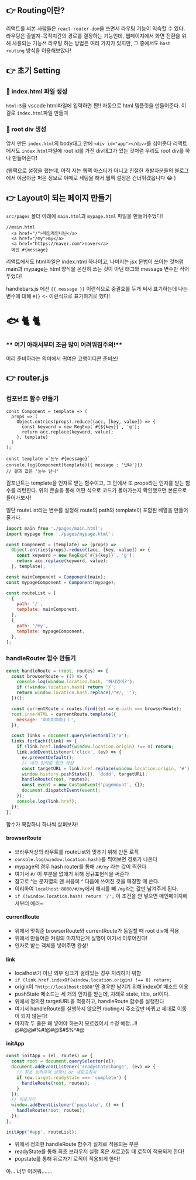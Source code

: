 ## 👉 Routing이란?

리액트를 써본 사람들은 `react-router-dom`을 쓰면서 라우팅 기능이 익숙할 수 있다.
라우팅은 출발지-목적지간의 경로를 결정하는 기능인데, 웹페이지에서 화면 전환을 위해 사용되는 기능쓰
라우팅 하는 방법은 여러 가지가 있지만, 그 중에서도 `hash routing` 방식을 이용해보았다!

## 👉 초기 Setting

### 🌟 index.html 파일 생성

`html:5`을 vscode html파일에 입력하면 짠!!
자동으로 html 템플릿을 만들어준다. 이걸로 `index.html`파일 만들긔

### 🌟 root div 생성

앞서 만든 `index.html`의 body태그 안에 `<div id="app"></div>`를 심어준다
리액트에서도 `index.html`파일에 root id를 가진 div태그가 있는 것처럼
우리도 root div를 하나 만들어준다!

(웹팩으로 설정을 했는데, 아직 저는 웹팩 마스터가 아니고 친절한 개발자분들의 블로그에서 야금야금 퍼온 정보로 야매로 세팅을 해서 웹팩 설정은 건너뛰겠읍니다 😂 )

## 👉 Layout이 되는 페이지 만들기

`src/pages` 폴더 아래에 `main.html`과 `mypage.html` 파일을 만들어주었다!

```
//main.html
  <a href="/">메임메인니닌</a>
  <a href="/my">my</a>
  <a href="https://naver.com">naver</a>
  메인 #{message}

```

리액트에서도 html파일은 index.html 하나이고, 나머지는 jsx 문법이 쓰이는 것처럼
main과 mypage는 html 양식을 온전히 쓰는 것이 아닌 태그와 message 변수만 적어두었다!

handlebars.js 에선 `{{ message }}` 이런식으로 중괄호를 두개 써서 표기하는데
나는 변수에 대해 `#{}` <- 이런식으로 표기하기로 했다!

# 🐟 🐈 🐈

### ** 여기 아래서부터 조금 많이 어려워짐주의!**

미리 준비하라는 의미에서 귀여운 고앵이티콘 준비쓰!

## 👉 router.js

### 컴포넌트 함수 만들기

```
const Component = template => (
  props => (
    Object.entries(props).reduce((acc, [key, value]) => {
      const keyword = new RegExp(`#{${key}}`, 'g');
      return acc.replace(keyword, value);
    }, template)
  )
);

const template =`눈누 #{message}`
console.log(Component(template)({ message : '난나'}))
// 결과 값은 '눈누 난나'

```

컴포넌트는 template을 인자로 받는 함수이고, 그 안에서 또 props라는 인자를 받는 함수를 리턴한다.
위의 콘솔을 통해 어떤 식으로 코드가 돌아가는지 확인했으면 본론으로 들어가보자!

일단 routeList라는 변수를 설정해 route의 path와 template이 포함된 배열을 만들어줄거다.

```js
import main from './pages/main.html';
import mypage from './pages/mypage.html';

const Component = (template) => (props) =>
  Object.entries(props).reduce((acc, [key, value]) => {
    const keyword = new RegExp(`#{${key}}`, 'g');
    return acc.replace(keyword, value);
  }, template);

const mainComponent = Component(main);
const mypageComponent = Component(mypage);

const routeList = [
  {
    path: '/',
    template: mainComponent,
  },
  {
    path: '/my',
    template: mypageComponent,
  },
];
```

### handleRouter 함수 만들기

```js
const handleRoute = (root, routes) => {
  const browserRoute = (() => {
    console.log(window.location.hash, '해시있어?');
    if (!window.location.hash) return '/';
    return window.location.hash.replace(/^#/, '');
  })();

  const currentRoute = routes.find((e) => e.path === browserRoute);
  root.innerHTML = currentRoute.template({
    message: '히히히히히ㅣㅣ',
  });

  const links = document.querySelectorAll('a');
  links.forEach((link) => {
    if (link.href.indexOf(window.location.origin) !== 0) return;
    link.addEventListener('click', (ev) => {
      ev.preventDefault();
      // 내가 임의로 링크 생성
      const targetURL = link.href.replace(window.location.origin, '#');
      window.history.pushState({}, 'dddd', targetURL);
      handleRoute(root, routes);
      const event = new CustomEvent('pagemount', {});
      document.dispatchEvent(event);
    });
    console.log(link.href);
  });
};
```

함수가 복잡하니 하나씩 살펴보자!

#### browserRoute

- 브라우저상의 라우트를 routeList와 맞추기 위해 만든 로직
- `console.log(window.location.hash)`를 찍어보면 경로가 나온다
- mypage의 경우 hash router를 통해 `/#/my` 라는 값이 찍힌다
- 여기서 `#/` 이 부분을 없애기 위해 정규표현식을 써준다
- 참고로 ^는 문자열의 맨 처음에 ^ 다음에 쓰여진 것을 매칭할 때 쓴다.
- 이리하여 `localhost:8080/#/my`에서 해시를 빼 `/my`라는 값만 남겨주게 된다.
- `if (!window.location.hash) return '/';` 이 조건을 안 넣으면 메인페이지에서부터 에러~

#### currentRoute

- 위에서 맞춰준 browserRoute와 currentRoute가 동일할 때 root div에 적용
- 위에서 만들어준 커링의 마지막단계 실행이 여기서 이루어진다!
- 인자로 받는 객체를 넣어주면 완성!

#### link

- localhost가 아닌 외부 링크가 걸려있는 경우 처리하기 위함
- `if (link.href.indexOf(window.location.origin) !== 0) return;`
- origin이 `"http://localhost:8080"`인 경우만 남기기 위해 indexOf 메소드 이용
- pushState 메소드는 세 개의 인자를 받는데, 차례로 state, title, url이다.
- 위에서 정의한 targetURL을 적용하고, handleRoute 함수를 실행한다
- 여기서 handleRoute를 실행하지 않으면 routing시 주소값만 바뀌고 제대로 이동이 되지 않는다!
- 마지막 두 줄은 왜 넣어야 하는지 모르겠어서 수정 예정...!! @#$@$@#$%@#%#$%#$%@#$!@#@$#$%^#$%@#$@

#### initApp

```js
const initApp = (el, routes) => {
  const root = document.querySelector(el);
  document.addEventListener('readystatechange', (ev) => {
    // 최초 브라우저 실행시 or 새로고침시
    if (ev.target.readyState === 'complete') {
      handleRoute(root, routes);
    }
  });
  // 뒤로가기
  window.addEventListener('popstate', () => {
    handleRoute(root, routes);
  });
};

initApp('#app', routeList);
```

- 위에서 정의한 handleRoute 함수가 실제로 적용되는 부분
- readyState를 통해 최초 브라우저 실행 혹은 새로고침 때 로직이 적용되게 한다!
- popstate를 통해 뒤로가기 로직이 적용되게 한다!

아... 너무 어려워.......

